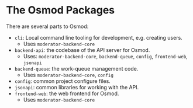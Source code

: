 # The Osmod Packages

There are several parts to Osmod:

* `cli`: Local command line tooling for development, e.g. creating users.
  * Uses `moderator-backend-core`
* `backend-api`: the codebase of the API server for Osmod.
  * Uses: `moderator-backend-core`, `backend-queue`, `config`, `frontend-web`, `jsonapi`
* `backend-queue`: the work-queue management code.
  * Uses `moderator-backend-core`, `config`
* `config`: common project configure files.
* `jsonapi`: common libraries for working with the API.
* `frontend-web`: the web frontend for Osmod.
  * Uses `moderator-backend-core`
